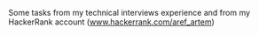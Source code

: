 Some tasks from my technical interviews experience and from my HackerRank account (www.hackerrank.com/aref_artem)
